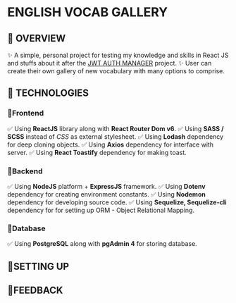# ENGLISH VOCAB GALLERY
## 📌 OVERVIEW
✨ A simple, personal project for testing my knowledge and skills in React JS and stuffs about it after the [JWT AUTH MANAGER](https://github.com/thienan2003bt/JWT-Auth-Manager) project.
✨ User can create their own gallery of new vocabulary with many options to comprise.

## 📌 TECHNOLOGIES
### 📍Frontend
✅ Using **ReactJS** library along with **React Router Dom v6**.
✅ Using **SASS / SCSS** instead of *CSS* as external stylesheet.
✅ Using **Lodash** dependency for deep cloning objects.
✅ Using **Axios** dependency for interface with server.
✅ Using **React Toastify** dependency for making toast.

### 📍Backend
✅ Using **NodeJS** platform + **ExpressJS** framework.
✅ Using **Dotenv** dependency for creating environment constants.
✅ Using **Nodemon** dependency for developing source code.
✅ Using **Sequelize, Sequelize-cli** dependency for for setting up ORM - Object Relational Mapping.


### 📍Database
✅ Using **PostgreSQL** along with **pgAdmin 4** for storing database.

## 📌SETTING UP

## 📌FEEDBACK

